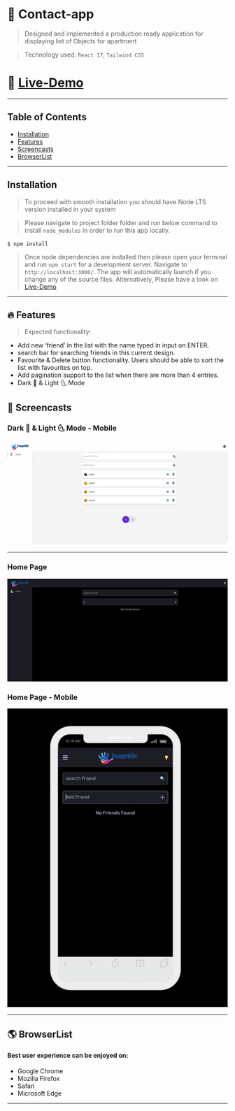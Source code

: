 # 👤 Contact-app

> Designed and implemented a production ready application for displaying list of Objects for apartment

> Technology used: `React 17`, `Tailwind CSS`

# 🚀 [Live-Demo](https://fayez-haptik.web.app/)

---

## Table of Contents

- [Installation](#installation)
- [Features](#features)
- [Screencasts](#screencasts)
- [BrowserList](#browserlist)

---

## Installation

> To proceed with smooth installation you should have Node LTS version installed in your system

> Please navigate to project folder folder and run below command to install `node_modules` in order to run this app locally.

```shell
$ npm install
```

> Once node dependencies are installed then please open your terminal and run `npm start` for a development server.
> Navigate to `http://localhost:3000/`.
> The app will automatically launch if you change any of the source files.
> Alternatively, Please have a look on [Live-Demo](https://fayez-haptik.web.app/)

---

## 🔥 Features

> Expected functionality:

- Add new ‘friend’ in the list with the name typed in input on ENTER.
- search bar for searching friends in this current design.
- Favourite & Delete button functionality. Users should be able to sort the list with
  favourites on top.
- Add pagination support to the list when there are more than 4 entries.
- Dark 🌚 & Light 🌜 Mode

## 📸 Screencasts

### Dark 🌚 & Light 🌜 Mode - Mobile

![DarkLight](./gifs/lightDark.gif)

---

### Home Page

![Light Dark](./gifs/homepage.gif)

### Home Page - Mobile

![home](./gifs/responsive.gif)

---

## 🌎 BrowserList

#### Best user experience can be enjoyed on:

- Google Chrome
- Mozilla Firefox
- Safari
- Microsoft Edge

---
